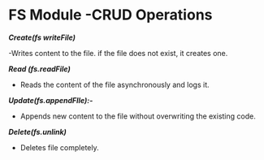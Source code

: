 # FS Module -CRUD Operations
***Create(fs writeFile)***

-Writes content to the file. if the file does not exist, it creates one.

***Read (fs.readFile)***

- Reads the content of the file asynchronously and logs it.

***Update(fs.appendFIle):-***

- Appends new content to the file without overwriting the existing code.

***Delete(fs.unlink)***

- Deletes file completely.


